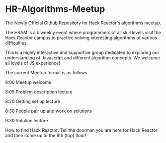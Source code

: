 HR-Algorithms-Meetup
====================

The Newly Official Github Repository for Hack Reactor's algorithms meetup.

The HRAM is a biweekly event where programmers of all skill levels visit the Hack Reactor campus to practice solving interesting algorithms of various difficulties. 

This is a highly interactive and supportive group dedicated to exploring our understanding of Javascript and different algorithm concepts. We welcome all levels of JS experience!

The current Meetup format is as follows

8:00 Meetup welcome

8:05 Problem description lecture

8:20 Getting set up lecture

8:30 People pair up and work on solutions

9:30 Solution lecture

How to find Hack Reactor:
Tell the doorman you are here for Hack Reactor and then come up to the 8th (top) floor!

